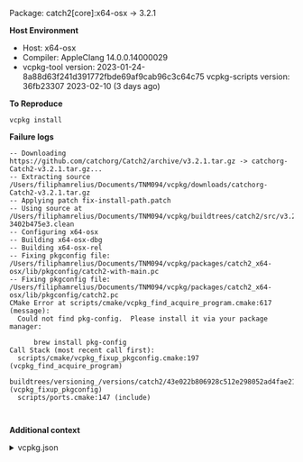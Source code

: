 Package: catch2[core]:x64-osx -> 3.2.1

**Host Environment**

- Host: x64-osx
- Compiler: AppleClang 14.0.0.14000029
-    vcpkg-tool version: 2023-01-24-8a88d63f241d391772fbde69af9cab96c3c64c75
    vcpkg-scripts version: 36fb23307 2023-02-10 (3 days ago)

**To Reproduce**

`vcpkg install `

**Failure logs**

```
-- Downloading https://github.com/catchorg/Catch2/archive/v3.2.1.tar.gz -> catchorg-Catch2-v3.2.1.tar.gz...
-- Extracting source /Users/filiphamrelius/Documents/TNM094/vcpkg/downloads/catchorg-Catch2-v3.2.1.tar.gz
-- Applying patch fix-install-path.patch
-- Using source at /Users/filiphamrelius/Documents/TNM094/vcpkg/buildtrees/catch2/src/v3.2.1-3402b475e3.clean
-- Configuring x64-osx
-- Building x64-osx-dbg
-- Building x64-osx-rel
-- Fixing pkgconfig file: /Users/filiphamrelius/Documents/TNM094/vcpkg/packages/catch2_x64-osx/lib/pkgconfig/catch2-with-main.pc
-- Fixing pkgconfig file: /Users/filiphamrelius/Documents/TNM094/vcpkg/packages/catch2_x64-osx/lib/pkgconfig/catch2.pc
CMake Error at scripts/cmake/vcpkg_find_acquire_program.cmake:617 (message):
  Could not find pkg-config.  Please install it via your package manager:

      brew install pkg-config
Call Stack (most recent call first):
  scripts/cmake/vcpkg_fixup_pkgconfig.cmake:197 (vcpkg_find_acquire_program)
  buildtrees/versioning_/versions/catch2/43e022b806928c512e298052ad4fae210998a846/portfile.cmake:26 (vcpkg_fixup_pkgconfig)
  scripts/ports.cmake:147 (include)



```


**Additional context**

<details><summary>vcpkg.json</summary>

```
{
  "name": "particlesystem",
  "version-string": "0.0.1",
  "homepage": "https://gitlab.liu.se/tnm094-labs/particlesystem",
  "license": "BSD-2-Clause",
  "vcpkg-configuration": {
    "default-registry": {
      "kind": "builtin",
      "baseline": "92225e6ce480662b29319d8e917d253976407247"
    }
  },
  "dependencies": [
    "catch2",
    "fmt",
    "glad",
    "glfw3",
    "glm",
    {
      "name": "imgui",
      "features": [
        "glfw-binding",
        "opengl3-binding"
      ]
    },
    {
      "name": "tracy",
      "features": [
        "gui-tools"
      ],
      "platform": "!linux"
    },
    {
      "name": "tracy",
      "platform": "linux"
    }
  ]
}

```
</details>
